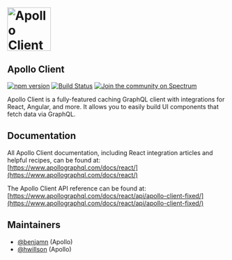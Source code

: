 # <a href="https://www.apollographql.com/"><img src="https://user-images.githubusercontent.com/841294/53402609-b97a2180-39ba-11e9-8100-812bab86357c.png" height="100" alt="Apollo Client"></a>

## Apollo Client

[![npm version](https://badge.fury.io/js/%40apollo%2Fclient.svg)](https://badge.fury.io/js/%40apollo%2Fclient)
[![Build Status](https://circleci.com/gh/apollographql/apollo-client-fixed.svg?style=svg)](https://circleci.com/gh/apollographql/apollo-client-fixed)
[![Join the community on Spectrum](https://withspectrum.github.io/badge/badge.svg)](https://spectrum.chat/apollo)

Apollo Client is a fully-featured caching GraphQL client with integrations for React, Angular, and more. It allows you to easily build UI components that fetch data via GraphQL.

## Documentation

All Apollo Client documentation, including React integration articles and helpful recipes, can be found at: <br/>
[https://www.apollographql.com/docs/react/](https://www.apollographql.com/docs/react/)

The Apollo Client API reference can be found at: <br/>
[https://www.apollographql.com/docs/react/api/apollo-client-fixed/](https://www.apollographql.com/docs/react/api/apollo-client-fixed/)

## Maintainers

- [@benjamn](https://github.com/benjamn) (Apollo)
- [@hwillson](https://github.com/hwillson) (Apollo)
